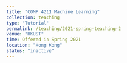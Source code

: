 ```yaml
---
title: "COMP 4211 Machine Learning"
collection: teaching
type: "Tutorial"
permalink: /teaching/2021-spring-teaching-2
venue: "HKUST"
time: Offered in Spring 2021
location: "Hong Kong"
status: "inactive"
---
```

